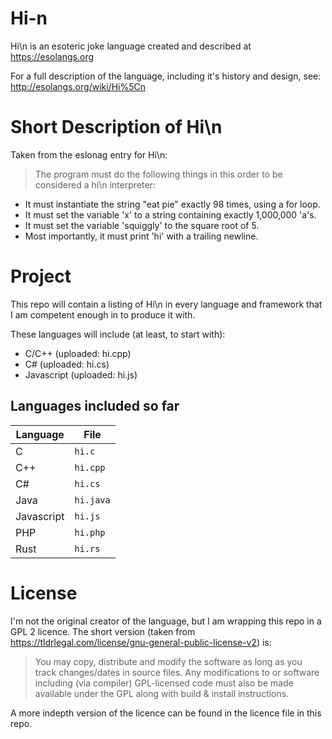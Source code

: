 # Hi-n
Hi\n is an esoteric joke language created and described at https://esolangs.org

For a full description of the language, including it's history and design, see: http://esolangs.org/wiki/Hi%5Cn

# Short Description of Hi\n

Taken from the eslonag entry for Hi\n:

> The program must do the following things in this order to be considered a hi\n interpreter:
 * It must instantiate the string "eat pie" exactly 98 times, using a for loop.
 * It must set the variable 'x' to a string containing exactly 1,000,000 'a's.
 * It must set the variable 'squiggly' to the square root of 5.
 * Most importantly, it must print 'hi' with a trailing newline.

# Project
This repo will contain a listing of Hi\n in every language and framework that I am competent enough in to produce it with.

These languages will include (at least, to start with):

 * C/C++ (uploaded: hi.cpp)
 * C# (uploaded: hi.cs)
 * Javascript (uploaded: hi.js)

## Languages included so far

| Language   | File      |
| ---------- | --------- |
| C          | `hi.c`    |
| C++        | `hi.cpp`  |
| C#         | `hi.cs`   |
| Java       | `hi.java` |
| Javascript | `hi.js`   |
| PHP        | `hi.php`  |
| Rust       | `hi.rs`   |

# License
I'm not the original creator of the language, but I am wrapping this repo in a GPL 2 licence. The short version (taken from https://tldrlegal.com/license/gnu-general-public-license-v2) is:

> You may copy, distribute and modify the software as long as you track changes/dates in source files. Any modifications to or software including (via compiler) GPL-licensed code must also be made available under the GPL along with build & install instructions.

A more indepth version of the licence can be found in the licence file in this repo.
